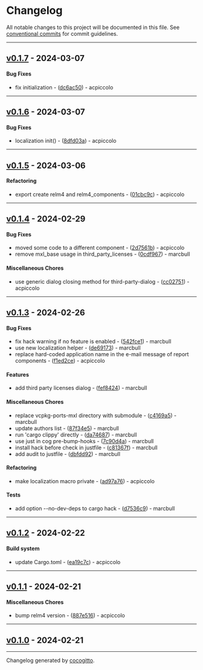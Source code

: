# Changelog
All notable changes to this project will be documented in this file. See [conventional commits](https://www.conventionalcommits.org/) for commit guidelines.

- - -
## [v0.1.7](https://github.com/x-software-com/mxl-relm4-components/compare/v0.1.6..v0.1.7) - 2024-03-07
#### Bug Fixes
- fix initialization - ([dc6ac50](https://github.com/x-software-com/mxl-relm4-components/commit/dc6ac5012c3c3be9ac850432023b4815b4e253d7)) - acpiccolo

- - -

## [v0.1.6](https://github.com/x-software-com/mxl-relm4-components/compare/v0.1.5..v0.1.6) - 2024-03-07
#### Bug Fixes
- localization init() - ([8dfd03a](https://github.com/x-software-com/mxl-relm4-components/commit/8dfd03a56a50023e5ababd81de62964b418ddd5a)) - acpiccolo

- - -

## [v0.1.5](https://github.com/x-software-com/mxl-relm4-components/compare/v0.1.4..v0.1.5) - 2024-03-06
#### Refactoring
- export create relm4 and relm4_components - ([01cbc9c](https://github.com/x-software-com/mxl-relm4-components/commit/01cbc9c81780d2f0c78bea5a9d0a49afc1aa3959)) - acpiccolo

- - -

## [v0.1.4](https://github.com/x-software-com/mxl-relm4-components/compare/v0.1.3..v0.1.4) - 2024-02-29
#### Bug Fixes
- moved some code to a different component - ([2d7561b](https://github.com/x-software-com/mxl-relm4-components/commit/2d7561b60dab340823efe32a53ee435ebd03e694)) - acpiccolo
- remove mxl_base usage in third_party_licenses - ([0cdf967](https://github.com/x-software-com/mxl-relm4-components/commit/0cdf9677b1ea8ae1b02157d604a3ba2149ab820f)) - marcbull
#### Miscellaneous Chores
- use generic dialog closing method for third-party-dialog - ([cc02751](https://github.com/x-software-com/mxl-relm4-components/commit/cc02751ad51c21bcbfc2ec42c67014762fd70df4)) - acpiccolo

- - -

## [v0.1.3](https://github.com/x-software-com/mxl-relm4-components/compare/v0.1.2..v0.1.3) - 2024-02-26
#### Bug Fixes
- fix hack warning if no feature is enabled - ([542fce1](https://github.com/x-software-com/mxl-relm4-components/commit/542fce1fd48530dc1934a65a270aae07bbc57b9e)) - marcbull
- use new localization helper - ([de69173](https://github.com/x-software-com/mxl-relm4-components/commit/de69173a33c6c64445d5df8e28343d7c45db8d3c)) - marcbull
- replace hard-coded application name in the e-mail message of report components - ([f1ed2ce](https://github.com/x-software-com/mxl-relm4-components/commit/f1ed2ce5e9c5951b2f2b5e49769ff40a4b518b1f)) - acpiccolo
#### Features
- add third party licenses dialog - ([fef8424](https://github.com/x-software-com/mxl-relm4-components/commit/fef84248bafdb22f5be4dba995c86251f3686dce)) - marcbull
#### Miscellaneous Chores
- replace vcpkg-ports-mxl directory with submodule - ([c4169a5](https://github.com/x-software-com/mxl-relm4-components/commit/c4169a5629001b5004786ef7cce44f2d0ebccec2)) - marcbull
- update authors list - ([87f34e5](https://github.com/x-software-com/mxl-relm4-components/commit/87f34e53254138eba0a2587192e48e19c1f8f3dc)) - marcbull
- run 'cargo clippy' directly - ([da74687](https://github.com/x-software-com/mxl-relm4-components/commit/da746873932a6d208ca2177162af0a438dba04d4)) - marcbull
- use just in cog pre-bump-hooks - ([7c90d4a](https://github.com/x-software-com/mxl-relm4-components/commit/7c90d4ad83f543b414dd9505f5a4b7e8ff38627f)) - marcbull
- install hack before check in justfile - ([c81367f](https://github.com/x-software-com/mxl-relm4-components/commit/c81367fe5c37fed44d99f658e6ca10a46a223580)) - marcbull
- add audit to justfile - ([dbfdd92](https://github.com/x-software-com/mxl-relm4-components/commit/dbfdd929707e281c3e4125728ae722fa03a216ad)) - marcbull
#### Refactoring
- make localization macro private - ([ad97a76](https://github.com/x-software-com/mxl-relm4-components/commit/ad97a76bd3cadd1a46bf19cb155bc71a42bf5485)) - acpiccolo
#### Tests
- add option --no-dev-deps to cargo hack - ([d7536c9](https://github.com/x-software-com/mxl-relm4-components/commit/d7536c962cf2085518521ea0be8b58e479946080)) - marcbull

- - -

## [v0.1.2](https://github.com/x-software-com/mxl-relm4-components/compare/v0.1.1..v0.1.2) - 2024-02-22
#### Build system
- update Cargo.toml - ([ea19c7c](https://github.com/x-software-com/mxl-relm4-components/commit/ea19c7c420a15b904a0ef2d4f56c0ef3872114bb)) - acpiccolo

- - -

## [v0.1.1](https://github.com/x-software-com/mxl-relm4-components/compare/v0.1.0..v0.1.1) - 2024-02-21
#### Miscellaneous Chores
- bump relm4 version - ([887e516](https://github.com/x-software-com/mxl-relm4-components/commit/887e516bc8c29c00ab8e611f51dc59b37262172a)) - acpiccolo

- - -

## [v0.1.0](https://github.com/x-software-com/mxl-relm4-components/compare/d5c08128e4415f186d2bb534202bec3534861171..v0.1.0) - 2024-02-21

- - -

Changelog generated by [cocogitto](https://github.com/cocogitto/cocogitto).